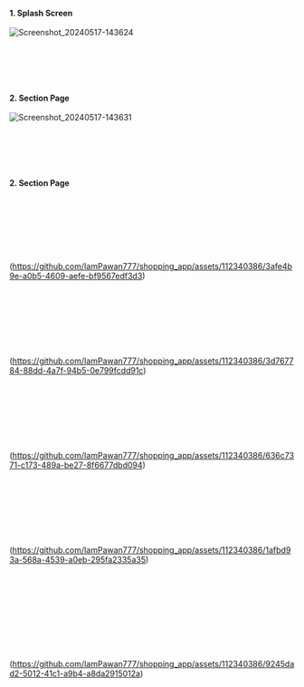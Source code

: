 <b>1. Splash Screen </b>
<br>
<br>
![Screenshot_20240517-143624](https://github.com/IamPawan777/shopping_app/assets/112340386/758ead93-46ee-4c8c-9ecd-8f9a6341bcc5)
<br>
<br>
<br>
<br>
<br>
<br>

<b>2. Section Page</b>
<br>
<br>
![Screenshot_20240517-143631](https://github.com/IamPawan777/shopping_app/assets/112340386/0988f9eb-6451-447f-a946-6cedef531d93)
<br>
<br>
<br>
<br>
<br>
<br>


<b>2. Section Page</b>


<br>
<br>
<br>
<br>
<br>
<br>



(https://github.com/IamPawan777/shopping_app/assets/112340386/3afe4b9e-a0b5-4609-aefe-bf9567edf3d3)
<br>
<br>
<br>
<br>
<br>
<br>
<br>
<br>



(https://github.com/IamPawan777/shopping_app/assets/112340386/3d767784-88dd-4a7f-94b5-0e799fcdd91c)
<br>
<br>
<br>
<br>
<br>
<br>
<br>
<br>



(https://github.com/IamPawan777/shopping_app/assets/112340386/636c7371-c173-489a-be27-8f6677dbd094)
<br>
<br>
<br>
<br>
<br>
<br>
<br>
<br>



(https://github.com/IamPawan777/shopping_app/assets/112340386/1afbd93a-568a-4539-a0eb-295fa2335a35)
<br>
<br>
<br>
<br>
<br>
<br>
<br>
<br>
<br>
<br>



(https://github.com/IamPawan777/shopping_app/assets/112340386/9245dad2-5012-41c1-a9b4-a8da2915012a)



